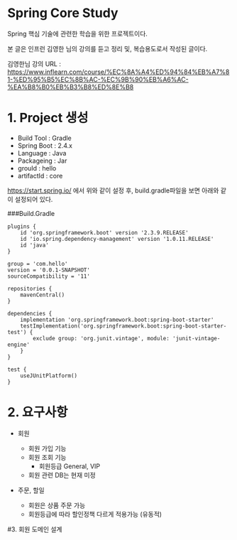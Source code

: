 # Spring Core Study

Spring 핵심 기술에 관련한 학습을 위한 프로젝트이다.

본 글은 인프런 김영한 님의 강의를 듣고 정리 및, 복습용도로서 작성된 글이다.

김영한님 강의 URL : https://www.inflearn.com/course/%EC%8A%A4%ED%94%84%EB%A7%81-%ED%95%B5%EC%8B%AC-%EC%9B%90%EB%A6%AC-%EA%B8%B0%EB%B3%B8%ED%8E%B8

# 1. Project 생성
    
* Build Tool : Gradle
* Spring Boot : 2.4.x
* Language : Java
* Packageing : Jar
* grouId : hello
* artifactId : core

<https://start.spring.io/> 에서 위와 같이 설정 후,  build.gradle파일을 보면 아래와 같이 설정되어 있다.

 ###Build.Gradle
```
plugins {
	id 'org.springframework.boot' version '2.3.9.RELEASE'
	id 'io.spring.dependency-management' version '1.0.11.RELEASE'
	id 'java'
}

group = 'com.hello'
version = '0.0.1-SNAPSHOT'
sourceCompatibility = '11'

repositories {
	mavenCentral()
}

dependencies {
	implementation 'org.springframework.boot:spring-boot-starter'
	testImplementation('org.springframework.boot:spring-boot-starter-test') {
		exclude group: 'org.junit.vintage', module: 'junit-vintage-engine'
	}
}

test {
	useJUnitPlatform()
}
```
# 2. 요구사항

* 회원
    * 회원 가입 기능
    * 회원 조회 기능
      * 회원등급 General, VIP
    * 회원 관련 DB는 현재 미정
    
* 주문, 할일
    * 회원은 상품 주문 가능
    * 회원등급에 따라 할인정책 다르게 적용가능 (유동적)
    
#3. 회원 도메인 설계




